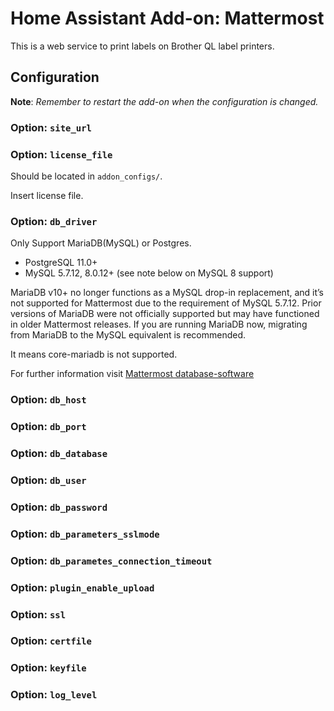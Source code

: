 # Home Assistant Add-on: Mattermost

This is a web service to print labels on Brother QL label printers.

## Configuration

**Note**: _Remember to restart the add-on when the configuration is changed._

### Option: `site_url`

### Option: `license_file`

Should be located in `addon_configs/`.

Insert license file.

### Option: `db_driver`

Only Support MariaDB(MySQL) or Postgres.

- PostgreSQL 11.0+
- MySQL 5.7.12, 8.0.12+ (see note below on MySQL 8 support)

MariaDB v10+ no longer functions as a MySQL drop-in replacement, and it’s not supported for Mattermost due to the requirement of MySQL 5.7.12. Prior versions of MariaDB were not officially supported but may have functioned in older Mattermost releases. If you are running MariaDB now, migrating from MariaDB to the MySQL equivalent is recommended.

It means core-mariadb is not supported.

For further information visit [Mattermost database-software](https://docs.mattermost.com/install/software-hardware-requirements.html#database-software)

### Option: `db_host`

### Option: `db_port`

### Option: `db_database`

### Option: `db_user`

### Option: `db_password`

### Option: `db_parameters_sslmode`

### Option: `db_parametes_connection_timeout`

### Option: `plugin_enable_upload`

### Option: `ssl`

### Option: `certfile`

### Option: `keyfile`

### Option: `log_level`